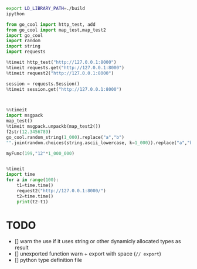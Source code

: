 
```bash
export LD_LIBRARY_PATH=./build
ipython
```

```python
from go_cool import http_test, add
from go_cool import map_test,map_test2
import go_cool
import random
import string
import requests

%timeit http_test("http://127.0.0.1:8000")
%timeit requests.get("http://127.0.0.1:8000")
%timeit request2("http://127.0.0.1:8000")

session = requests.Session()
%timeit session.get("http://127.0.0.1:8000")



%%timeit
import msgpack
map_test()
%timeit msgpack.unpackb(map_test2())
f2str(12.3456789)
go_cool.random_string(1_000).replace("a","b")
"".join(random.choices(string.ascii_lowercase, k=1_000)).replace("a","b")

myFunc(199,"12"*1_000_000)


%timeit 
import time
for a in range(100):
    t1=time.time()
    request2("http://127.0.0.1:8000/")
    t2=time.time()
    print(t2-t1)

```


# TODO
 - [] warn the use if it uses string or other dynamicly allocated types as result
 - [] unexported function warn + export with space (`// export`) 
 - [] python type definition file
